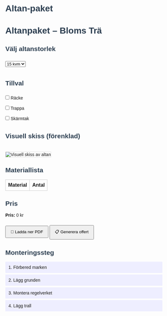 # Altan-paket
<!DOCTYPE html>
<html lang="sv">
<head>
  <meta charset="UTF-8" />
  <meta name="viewport" content="width=device-width, initial-scale=1.0"/>
  <title>Altanpaket – Bloms Trä</title>
  <style>
    body { font-family: Arial, sans-serif; margin: 20px; }
    h1, h2 { color: #2c3e50; }
    select, input[type=checkbox] { margin: 10px 0; }
    table { border-collapse: collapse; width: 100%; margin-top: 15px; }
    th, td { border: 1px solid #ccc; padding: 8px; }
    .step { cursor: pointer; background: #eef; padding: 10px; margin: 5px 0; }
    .step-content { display: none; margin-left: 10px; }
    .visuellbild { max-width: 100%; margin-top: 20px; border: 1px solid #ddd; }
    .offert-box { border: 1px dashed #aaa; padding: 10px; margin-top: 20px; background: #f9f9f9; }
    button { margin-top: 10px; padding: 10px 15px; cursor: pointer; }
  </style>
</head>
<body>

<h1>Altanpaket – Bloms Trä</h1>

<h2>Välj altanstorlek</h2>
<select id="sizeSelector">
  <option value="10">10 kvm</option>
  <option value="15" selected>15 kvm</option>
  <option value="20">20 kvm</option>
</select>

<h2>Tillval</h2>
<label><input type="checkbox" id="railing" /> Räcke</label><br>
<label><input type="checkbox" id="stairs" /> Trappa</label><br>
<label><input type="checkbox" id="roof" /> Skärmtak</label>

<h2>Visuell skiss (förenklad)</h2>
<img id="skissBild" class="visuellbild" src="" alt="Visuell skiss av altan" />

<h2>Materiallista</h2>
<table id="materialTable">
  <thead>
    <tr><th>Material</th><th>Antal</th></tr>
  </thead>
  <tbody></tbody>
</table>

<h2>Pris</h2>
<p id="priceDisplay"><strong>Pris:</strong> 0 kr</p>

<button onclick="downloadPDF()">📄 Ladda ner PDF</button>
<button onclick="generateQuote()">📋 Generera offert</button>

<div class="offert-box" id="offertBox" style="display:none;">
  <h3>Offert</h3>
  <p id="offertText"></p>
</div>

<h2>Monteringssteg</h2>
<div class="step" onclick="toggleStep(1)">1. Förbered marken</div>
<div class="step-content" id="step1">Gräv ur och jämna till ytan där altanen ska stå.</div>

<div class="step" onclick="toggleStep(2)">2. Lägg grunden</div>
<div class="step-content" id="step2">Placera plintar enligt ritning. Kontrollera nivåer.</div>

<div class="step" onclick="toggleStep(3)">3. Montera regelverket</div>
<div class="step-content" id="step3">Fäst bärlinor och reglar med vinkeljärn och skruv.</div>

<div class="step" onclick="toggleStep(4)">4. Lägg trall</div>
<div class="step-content" id="step4">Skruva fast trallbrädor med 5 mm mellanrum.</div>

<script>
const priser = {10: 7900, 15: 10900, 20: 13900};
const materialdata = {
  10: [{namn: "Trall 28x120", antal: 25}, {namn: "Regel 45x145", antal: 12}],
  15: [{namn: "Trall 28x120", antal: 35}, {namn: "Regel 45x145", antal: 16}],
  20: [{namn: "Trall 28x120", antal: 45}, {namn: "Regel 45x145", antal: 20}]
};
const tillval = {railing: 1200, stairs: 1500, roof: 3000};

function updatePage() {
  const size = document.getElementById("sizeSelector").value;
  const railing = document.getElementById("railing").checked;
  const stairs = document.getElementById("stairs").checked;
  const roof = document.getElementById("roof").checked;

  // Pris
  let pris = priser[size];
  if (railing) pris += tillval.railing;
  if (stairs) pris += tillval.stairs;
  if (roof) pris += tillval.roof;
  document.getElementById("priceDisplay").innerHTML = `<strong>Pris:</strong> ${pris.toLocaleString()} kr`;

  // Material
  const tbody = document.querySelector("#materialTable tbody");
  tbody.innerHTML = "";
  materialdata[size].forEach(row => {
    const tr = document.createElement("tr");
    tr.innerHTML = `<td>${row.namn}</td><td>${row.antal}</td>`;
    tbody.appendChild(tr);
  });

  // Visuell bild
  const bild = document.getElementById("skissBild");
  bild.src = `https://via.placeholder.com/600x200?text=Altan+${size}+kvm${railing ? "+räcke" : ""}${stairs ? "+trappa" : ""}${roof ? "+tak" : ""}`;
}

function toggleStep(nr) {
  const content = document.getElementById("step" + nr);
  content.style.display = content.style.display === "block" ? "none" : "block";
}

function downloadPDF() {
  window.open("Altanpaket_15kvm_BlomsTra.pdf", "_blank");
}

function generateQuote() {
  const size = document.getElementById("sizeSelector").value;
  const railing = document.getElementById("railing").checked;
  const stairs = document.getElementById("stairs").checked;
  const roof = document.getElementById("roof").checked;
  const pris = priser[size] +
    (railing ? tillval.railing : 0) +
    (stairs ? tillval.stairs : 0) +
    (roof ? tillval.roof : 0);

  const tillvalText = [
    railing ? "✔ Räcke" : "",
    stairs ? "✔ Trappa" : "",
    roof ? "✔ Skärmtak" : ""
  ].filter(Boolean).join(", ");

  document.getElementById("offertBox").style.display = "block";
  document.getElementById("offertText").innerHTML = `
    <strong>Valt paket:</strong> ${size} kvm<br>
    <strong>Tillval:</strong> ${tillvalText || "Inga"}<br>
    <strong>Totalpris:</strong> ${pris.toLocaleString()} kr inkl. moms
  `;
}

// Event listeners
document.getElementById("sizeSelector").addEventListener("change", update